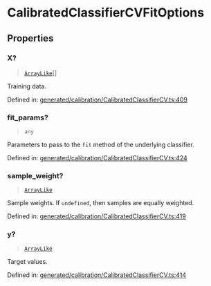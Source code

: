 # CalibratedClassifierCVFitOptions

## Properties

### X?

> [`ArrayLike`](../types/ArrayLike.md)[]

Training data.

Defined in:  [generated/calibration/CalibratedClassifierCV.ts:409](https://github.com/transitive-bullshit/scikit-learn-ts/blob/b59c1ff/packages/sklearn/src/generated/calibration/CalibratedClassifierCV.ts#L409)

### fit\_params?

> `any`

Parameters to pass to the `fit` method of the underlying classifier.

Defined in:  [generated/calibration/CalibratedClassifierCV.ts:424](https://github.com/transitive-bullshit/scikit-learn-ts/blob/b59c1ff/packages/sklearn/src/generated/calibration/CalibratedClassifierCV.ts#L424)

### sample\_weight?

> [`ArrayLike`](../types/ArrayLike.md)

Sample weights. If `undefined`, then samples are equally weighted.

Defined in:  [generated/calibration/CalibratedClassifierCV.ts:419](https://github.com/transitive-bullshit/scikit-learn-ts/blob/b59c1ff/packages/sklearn/src/generated/calibration/CalibratedClassifierCV.ts#L419)

### y?

> [`ArrayLike`](../types/ArrayLike.md)

Target values.

Defined in:  [generated/calibration/CalibratedClassifierCV.ts:414](https://github.com/transitive-bullshit/scikit-learn-ts/blob/b59c1ff/packages/sklearn/src/generated/calibration/CalibratedClassifierCV.ts#L414)
